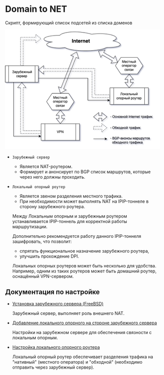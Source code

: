 # Domain to NET

Скрипт, формирующий список подсетей из списка доменов

![](doc/domnet.png)

- `Зарубежный сервер`

    - Является NAT-роутером.
    - Формирует и анонсирует по BGP список маршрутов, которые через него должны проходить.

- `Локальный опорный роутер`

    - Является звеном разделения местного трафика.
    - При необходимости может выполнять NAT на IPIP-тоннеле в сторону зарубежного роутера.

    Между Локальным опорным и зарубежным роутером устанавливается IPIP-тоннель
    для корректной работы маршрутизации.

    Дополнительно рекомендуется работу данного IPIP-тоннеля зашифровать, что позволит:

    - спрятать функциональное назначение зарубежного роутера,
    - улучшить прохождение DPI.

    Локальных опорных роутеров может быть несколько для удобства. Например,
    одним из таких роутеров может быть домашний роутер, оснащённый VPN-сервером.

## Документация по настройке

- [Установка зарубежного сервера (FreeBSD)](doc/gwout.md)

    Зарубежный сервер, выполняет роль внешнего NAT.

- [Добавление локального опорного на стороне зарубежного сервера](doc/peerlink.md)

    Настройки на зарубежном сервере для обеспечения связности
    с локальным опорным.

- [Настройка локального опорного роутера](doc/local.md)

    Локальный опорный роутер обеспечивает разделения трафика
    на "нативный" (местного оператора) и "обходной" (необходимо отправить
    через зарубежный сервер).
